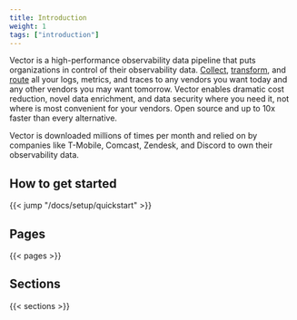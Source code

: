 ```yaml
---
title: Introduction
weight: 1
tags: ["introduction"]
---
```


Vector is a high-performance observability data pipeline that puts organizations in control of their observability data. [Collect], [transform], and [route] all your logs, metrics, and traces to any vendors you want today and any other vendors you may want tomorrow. Vector enables dramatic cost reduction, novel data enrichment, and data security where you need it, not where is most convenient for your vendors. Open source and up to 10x faster than every alternative.

Vector is downloaded millions of times per month and relied on by companies like T-Mobile, Comcast, Zendesk, and Discord to own their observability data.

## How to get started

{{< jump "/docs/setup/quickstart" >}}

[collect]: /docs/reference/configuration/sources
[route]: /docs/reference/configuration/sinks
[transform]: /docs/reference/configuration/transforms


## Pages

{{< pages >}}

## Sections

{{< sections >}}
